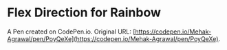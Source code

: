 # Flex Direction for Rainbow

A Pen created on CodePen.io. Original URL: [https://codepen.io/Mehak-Agrawal/pen/PoyQeXe](https://codepen.io/Mehak-Agrawal/pen/PoyQeXe).

